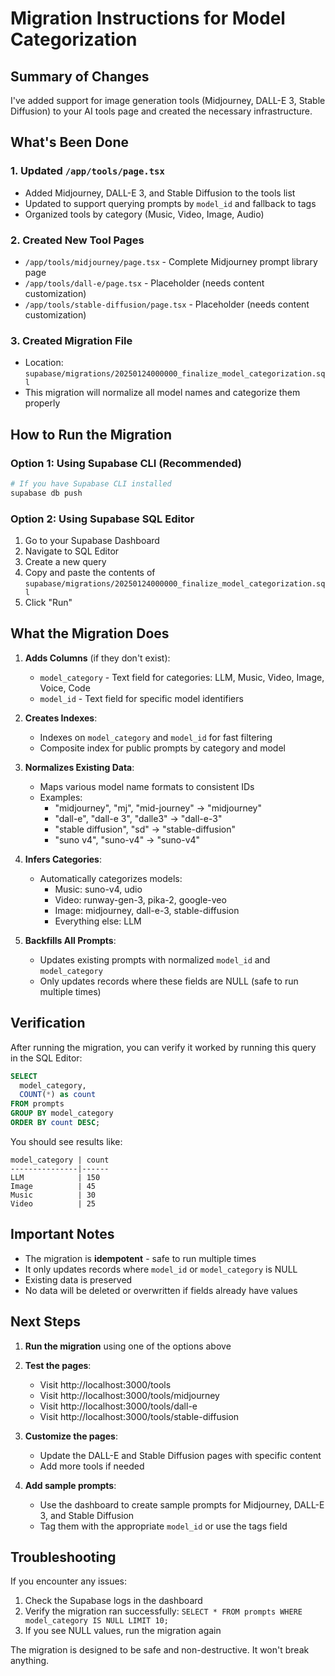 # Migration Instructions for Model Categorization

## Summary of Changes

I've added support for image generation tools (Midjourney, DALL-E 3, Stable Diffusion) to your AI tools page and created the necessary infrastructure.

## What's Been Done

### 1. Updated `/app/tools/page.tsx`

- Added Midjourney, DALL-E 3, and Stable Diffusion to the tools list
- Updated to support querying prompts by `model_id` and fallback to tags
- Organized tools by category (Music, Video, Image, Audio)

### 2. Created New Tool Pages

- `/app/tools/midjourney/page.tsx` - Complete Midjourney prompt library page
- `/app/tools/dall-e/page.tsx` - Placeholder (needs content customization)
- `/app/tools/stable-diffusion/page.tsx` - Placeholder (needs content customization)

### 3. Created Migration File

- Location: `supabase/migrations/20250124000000_finalize_model_categorization.sql`
- This migration will normalize all model names and categorize them properly

## How to Run the Migration

### Option 1: Using Supabase CLI (Recommended)

```bash
# If you have Supabase CLI installed
supabase db push
```

### Option 2: Using Supabase SQL Editor

1. Go to your Supabase Dashboard
2. Navigate to SQL Editor
3. Create a new query
4. Copy and paste the contents of `supabase/migrations/20250124000000_finalize_model_categorization.sql`
5. Click "Run"

## What the Migration Does

1. **Adds Columns** (if they don't exist):
   - `model_category` - Text field for categories: LLM, Music, Video, Image, Voice, Code
   - `model_id` - Text field for specific model identifiers

2. **Creates Indexes**:
   - Indexes on `model_category` and `model_id` for fast filtering
   - Composite index for public prompts by category and model

3. **Normalizes Existing Data**:
   - Maps various model name formats to consistent IDs
   - Examples:
     - "midjourney", "mj", "mid-journey" → "midjourney"
     - "dall-e", "dall-e 3", "dalle3" → "dall-e-3"
     - "stable diffusion", "sd" → "stable-diffusion"
     - "suno v4", "suno-v4" → "suno-v4"

4. **Infers Categories**:
   - Automatically categorizes models:
     - Music: suno-v4, udio
     - Video: runway-gen-3, pika-2, google-veo
     - Image: midjourney, dall-e-3, stable-diffusion
     - Everything else: LLM

5. **Backfills All Prompts**:
   - Updates existing prompts with normalized `model_id` and `model_category`
   - Only updates records where these fields are NULL (safe to run multiple times)

## Verification

After running the migration, you can verify it worked by running this query in the SQL Editor:

```sql
SELECT
  model_category,
  COUNT(*) as count
FROM prompts
GROUP BY model_category
ORDER BY count DESC;
```

You should see results like:

```
model_category | count
---------------|------
LLM            | 150
Image          | 45
Music          | 30
Video          | 25
```

## Important Notes

- The migration is **idempotent** - safe to run multiple times
- It only updates records where `model_id` or `model_category` is NULL
- Existing data is preserved
- No data will be deleted or overwritten if fields already have values

## Next Steps

1. **Run the migration** using one of the options above
2. **Test the pages**:
   - Visit http://localhost:3000/tools
   - Visit http://localhost:3000/tools/midjourney
   - Visit http://localhost:3000/tools/dall-e
   - Visit http://localhost:3000/tools/stable-diffusion

3. **Customize the pages**:
   - Update the DALL-E and Stable Diffusion pages with specific content
   - Add more tools if needed

4. **Add sample prompts**:
   - Use the dashboard to create sample prompts for Midjourney, DALL-E 3, and Stable Diffusion
   - Tag them with the appropriate `model_id` or use the tags field

## Troubleshooting

If you encounter any issues:

1. Check the Supabase logs in the dashboard
2. Verify the migration ran successfully: `SELECT * FROM prompts WHERE model_category IS NULL LIMIT 10;`
3. If you see NULL values, run the migration again

The migration is designed to be safe and non-destructive. It won't break anything.
